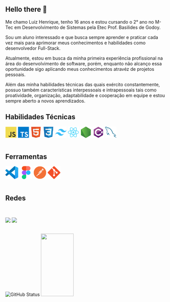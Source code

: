 ## Hello there 👋

Me chamo Luiz Henrique, tenho 16 anos e estou cursando o 2° ano no M-Tec em Desenvolvimento de Sistemas pela Etec Prof. Basilides de Godoy. 

Sou um aluno interessado e que busca sempre aprender e praticar cada vez mais para aprimorar meus conhecimentos e habilidades como desenvolvedor Full-Stack.

Atualmente, estou em busca da minha primeira experiência profissional na área do desenvolvimento de software, porém, enquanto não alcanço essa oportunidade sigo aplicando meus conhecimentos atravéz de projetos pessoais.

Além das minha habilidades técnicas das quais exército constantemente, possuo também características interpessoais e intrapessoais tais como proatividade, organização, adaptabilidade e cooperação em equipe e estou sempre aberto a novos aprendizados.<br>


<h2>Habilidades Técnicas</h2>

<div>
  <img align="center" alt="Javacript" height="35" width="35" src="https://raw.githubusercontent.com/devicons/devicon/master/icons/javascript/javascript-original.svg">
  <img align="center" alt="Typecript" height="35" width="35" src="https://raw.githubusercontent.com/devicons/devicon/master/icons/typescript/typescript-original.svg">
  <img align="center" alt="HTML" height="35" width="35" src="https://raw.githubusercontent.com/devicons/devicon/master/icons/html5/html5-original.svg">
  <img align="center" alt="CSS" height="35" width="35" src="https://raw.githubusercontent.com/devicons/devicon/master/icons/css3/css3-original.svg">
  <img align="center" alt="Tailwind" height="35" width="35" src="https://raw.githubusercontent.com/devicons/devicon/master/icons/tailwindcss/tailwindcss-original.svg">
  <img align="center" alt="React" height="35" width="35" src="https://raw.githubusercontent.com/devicons/devicon/master/icons/react/react-original.svg">
  <img align="center" alt="Node" height="35" width="35" src="https://raw.githubusercontent.com/devicons/devicon/master/icons/nodejs/nodejs-original.svg">
  <img align="center" alt="Csharp" height="35" width="35" src="https://raw.githubusercontent.com/devicons/devicon/master/icons/csharp/csharp-original.svg">
  <img align="center" alt="Mysql" height="35" width="35" src="https://raw.githubusercontent.com/devicons/devicon/master/icons/mysql/mysql-original.svg">
</div><br>

<h2>Ferramentas</h2>

<div>
  <img align="center" alt="VSCode" height="40" width="40" src="https://raw.githubusercontent.com/devicons/devicon/master/icons/vscode/vscode-original.svg">
  <img align="center" alt="Figma" height="40" width="40" src="https://raw.githubusercontent.com/devicons/devicon/master/icons/figma/figma-original.svg">
  <img align="center" alt="Postman" height="40" width="40" src="https://raw.githubusercontent.com/devicons/devicon/master/icons/postman/postman-original.svg">
  <img align="center" alt="Git" height="40" width="40" src="https://raw.githubusercontent.com/devicons/devicon/master/icons/git/git-original.svg">
</div><br>

<h2>Redes</h2>

<div><br>
  
  <a href="https://www.linkedin.com/in/luiz-h-araujo-95050731b/" target="_blank"><img src="https://img.shields.io/badge/-LinkedIn-%230077B5?style=for-the-badge&logo=linkedin&logoColor=white" target="_blank"></a> 
  <a href="https://www.instagram.com/luizaraujo_farias/" target="_blank"><img src="https://img.shields.io/badge/-Instagram-%23E4405F?style=for-the-badge&logo=instagram&logoColor=white" target="_blank"></a>
  
</div><br>

<div align="start">  
  <img width="50%" height="195px" src="https://github-readme-stats.vercel.app/api?username=luizaraujo-faria&show_icons=true&count_private=true&hide_border=true&title_color=FFFFFF&icon_color=000000&text_color=FFFFFF&bg_color=0d1117" alt="GitHub Status" /> 
  <img width="45%" height="195px" src="https://github-readme-stats.vercel.app/api/top-langs/?username=luizaraujo-faria&layout=compact" />
</div>
